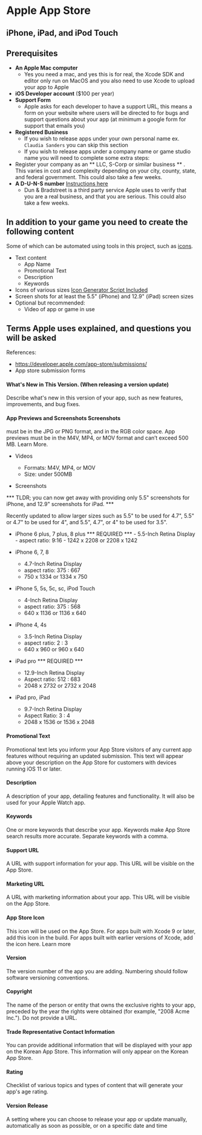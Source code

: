# Apple App Store
## iPhone, iPad, and iPod Touch


## Prerequisites

- **An Apple Mac computer**
  - Yes you need a mac, and yes this is for real, the Xcode SDK and editor only run on MacOS and you also need to use Xcode to upload your app to Apple
- **iOS Developer account** ($100 per year)
- **Support Form**
  - Apple asks for each developer to have a support URL, this means a form on your website where users will be directed to for bugs and support questions about your app (at minimum a google form for support that emails you)
- **Registered Business**
  - If you wish to release apps under your own personal name ex. `Claudia Sanders` you can skip this section
  - If you wish to release apps under a company name or game studio name you will need to complete some extra steps:
 - Register your company as an ** LLC, S-Corp or similar business ** . This varies in cost and complexity depending on your city, county, state, and federal government. This could also take a few weeks.
 - **A D-U-N-S number** [Instructions here](https://developer.apple.com/support/D-U-N-S/)
    - Dun & Bradstreet is a third party service Apple uses to verify that you are a real business, and that you are serious. This could also take a few weeks.

## In addition to your game you need to create the following content

Some of which can be automated using tools in this project, such as [icons](https://github.com/AlexBezuska/How-To-App-Store#how-to-use).

- Text content
  - App Name
  - Promotional Text
  - Description
  - Keywords
- Icons of various sizes [Icon Generator Script Included](https://github.com/AlexBezuska/How-To-App-Store#how-to-use)
- Screen shots for at least the 5.5" (iPhone) and 12.9" (iPad) screen sizes
- Optional but recommended:
  - Video of app or game in use



## Terms Apple uses explained, and questions you will be asked

References:
- https://developer.apple.com/app-store/submissions/
- App store submission forms




#### What's New in This Version. (When releasing a version update)
Describe what's new in this version of your app, such as new features, improvements, and bug fixes.


#### App Previews and Screenshots Screenshots
 must be in the JPG or PNG format, and in the RGB color space. App previews must be in the M4V, MP4, or MOV format and can’t exceed 500 MB. Learn More.

- Videos
  - Formats: M4V, MP4, or MOV
  - Size: under 500MB

- Screenshots

*** TLDR; you can now get away with providing only 5.5" screenshots for iPhone, and 12.9" screenshots for iPad. ***

Recently updated to allow larger sizes such as 5.5" to be used for 4.7", 5.5" or 4.7" to be used for 4", and 5.5", 4.7", or 4" to be used for 3.5".

  -  iPhone 6 plus, 7 plus, 8 plus *** REQUIRED ***
    - 5.5-Inch Retina Display
    - aspect ratio: 9:16
    - 1242 x 2208 or 2208 x 1242

  - iPhone 6, 7, 8
    - 4.7-Inch Retina Display
    - aspect ratio: 375 : 667
    - 750 x 1334 or 1334 x 750

  - iPhone 5, 5s, 5c, sc, iPod Touch
    - 4-Inch Retina Display
    - aspect ratio: 375 : 568
    - 640 x 1136 or 1136 x 640

  - iPhone 4, 4s
    - 3.5-Inch Retina Display
    - aspect ratio: 2 : 3
    - 640 x 960 or 960 x 640

  - iPad pro  *** REQUIRED ***
    - 12.9-Inch Retina Display
    - Aspect ratio: 512 : 683
    - 2048 x 2732 or 2732 x 2048

  - iPad pro, iPad
    - 9.7-Inch Retina Display
    - Aspect Ratio: 3 : 4
    - 2048 x 1536 or 1536 x 2048


#### Promotional Text
Promotional text lets you inform your App Store visitors of any current app features without requiring an updated submission. This text will appear above your description on the App Store for customers with devices running iOS 11 or later.

#### Description
A description of your app, detailing features and functionality. It will also be used for your Apple Watch app.

#### Keywords
One or more keywords that describe your app. Keywords make App Store search results more accurate. Separate keywords with a comma.

#### Support URL
A URL with support information for your app. This URL will be visible on the App Store.

#### Marketing URL
A URL with marketing information about your app. This URL will be visible on the App Store.


#### App Store Icon
This icon will be used on the App Store. For apps built with Xcode 9 or later, add this icon in the build. For apps built with earlier versions of Xcode, add the icon here. Learn more

#### Version
The version number of the app you are adding. Numbering should follow software versioning conventions.

#### Copyright
The name of the person or entity that owns the exclusive rights to your app, preceded by the year the rights were obtained (for example, "2008 Acme Inc."). Do not provide a URL.


#### Trade Representative Contact Information
You can provide additional information that will be displayed with your app on the Korean App Store. This information will only appear on the Korean App Store.

#### Rating
Checklist of various topics and types of content that will generate your app's age rating.

#### Version Release
A setting where you can choose to release your app or update manually, automatically as soon as possible, or on a specific date and time
